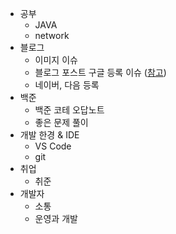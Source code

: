 - 공부
  - JAVA
  - network
- 블로그
  - 이미지 이슈
  - 블로그 포스트 구글 등록 이슈 ([참고](https://www.betterweb.or.kr/blog/%EC%84%9C%EC%B9%98-%EC%BD%98%EC%86%94-%EC%9D%B4%EC%95%BC%EA%B8%B0-6-%EA%B2%80%EC%83%89%EC%97%90-%EB%82%98%EC%98%A4%EC%A7%80-%EC%95%8A%EC%95%84%EC%9A%94/))
  - 네이버, 다음 등록
- 백준
  - 백준 코테 오답노트
  - 좋은 문제 풀이
- 개발 한경 & IDE
  - VS Code
  - git
- 취업
  - 취준
- 개발자
  - 소통
  - 운영과 개발
